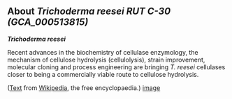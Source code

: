 About *Trichoderma reesei RUT C-30 (GCA\_000513815)* 
----------------------------------------------------



***Trichoderma reesei***

Recent advances in the biochemistry of cellulase enzymology, the
mechanism of cellulose hydrolysis (cellulolysis), strain improvement,
molecular cloning and process engineering are bringing *T. reesei*
cellulases closer to being a commercially viable route to cellulose
hydrolysis.

([Text](http://en.wikipedia.org/wiki/Trichoderma_reesei) from
[Wikipedia](http://en.wikipedia.org/), the free encyclopaedia.)
[image](https://commons.wikimedia.org/wiki/File:Trichoderma.reesei.jpg)
